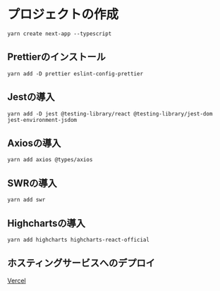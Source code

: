 # プロジェクトの作成

`yarn create next-app --typescript`

## Prettierのインストール

`yarn add -D prettier eslint-config-prettier`

## Jestの導入

`yarn add -D jest @testing-library/react @testing-library/jest-dom jest-environment-jsdom`

## Axiosの導入

`yarn add axios @types/axios`

## SWRの導入

`yarn add swr`

## Highchartsの導入

`yarn add highcharts highcharts-react-official`

## ホスティングサービスへのデプロイ

[Vercel](https://prefecture-git-main-sos05o.vercel.app/)